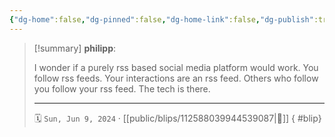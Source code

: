 ```yaml
---
{"dg-home":false,"dg-pinned":false,"dg-home-link":false,"dg-publish":true,"type":"blip","disabled rules":["yaml-title","yaml-title-alias","file-name-heading"],"title":"philipp on mastodon @ 2024-06-09","created-date":"2024-06-09T18:19:12","id":112588039944539090,"updated-date":"2025-05-02T08:50:44","dg-path":"blips/112588039944539087.md","permalink":"/blips/112588039944539087/","dgPassFrontmatter":true,"created":"2024-06-09T18:19:12","updated":"2025-05-02T08:50:44"}
---
```


> [!summary] **philipp**:
>
> I wonder if a purely rss based social media platform would work. You follow rss feeds. Your interactions are an rss feed. Others who follow you follow your rss feed.
> The tech is there.
> - - -
>
> 🗓️ `Sun, Jun 9, 2024` · [[public/blips/112588039944539087\|🔗]]
{ #blip}

